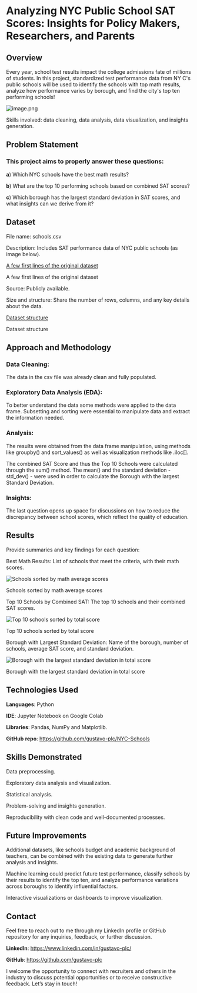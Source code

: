 # Analyzing NYC Public School SAT Scores: Insights for Policy Makers, Researchers, and Parents

## **Overview**

Every year, school test results impact the college admissions fate of millions of students. In this project, standardized test performance data from NY C's public schools will be used to identify the schools with top math results, analyze how performance varies by borough, and find the city's top ten performing schools!

![image.png](attachment:67627f32-5a84-4b57-abd4-b726c0767de2:image.png)

Skills involved: data cleaning, data analysis, data visualization, and insights generation.

## **Problem Statement**

### This project aims to properly answer these questions:

**a**) Which NYC schools have the best math results?

**b**) What are the top 10 performing schools based on combined SAT scores?

**c**) Which borough has the largest standard deviation in SAT scores, and what insights can we derive from it?

## **Dataset**

File name: schools.csv

Description: Includes SAT performance data of NYC public schools (as image below).

[A few first lines of the original dataset](https://github.com/user-attachments/assets/14c2dfab-5369-4b2e-bf77-2c4363a2270c)

A few first lines of the original dataset

Source: Publicly available.

Size and structure: Share the number of rows, columns, and any key details about the data.

[Dataset structure](https://github.com/user-attachments/assets/9d8b5bde-c15d-485e-9560-4658ce74a5ed)

Dataset structure

## Approach and Methodology

### Data Cleaning:

The data in the csv file was already clean and fully populated.

### Exploratory Data Analysis (EDA):

To better understand the data some methods were applied to the data frame. Subsetting and sorting were essential to manipulate data and extract the information needed.

### Analysis:

The results were obtained from the data frame manipulation, using methods like groupby() and sort_values() as well as visualization methods like .iloc[].

The combined SAT Score and thus the Top 10 Schools were calculated through the sum() method. The mean() and the standard deviation - std_dev() - were used in order to calculate the Borough with the largest Standard Deviation.

### Insights:

The last question opens up space for discussions on how to reduce the discrepancy between school scores, which reflect the quality of education.

## Results

Provide summaries and key findings for each question:

Best Math Results: List of schools that meet the criteria, with their math scores.

![Schools sorted by math average scores](attachment:ef0db41d-7c4b-4038-8f4b-20a13e072f0f:image.png)

Schools sorted by math average scores

Top 10 Schools by Combined SAT: The top 10 schools and their combined SAT scores.

![Top 10 schools sorted by total score](attachment:de1bb3ef-4f83-4b86-86c1-06db092e2cf1:image.png)

Top 10 schools sorted by total score

Borough with Largest Standard Deviation: Name of the borough, number of schools, average SAT score, and standard deviation.

![Borough with the largest standard deviation in total score](attachment:c58231c3-ba17-4dea-a5ef-887328b07395:image.png)

Borough with the largest standard deviation in total score

## Technologies Used

**Languages**: Python

**IDE**: Jupyter Notebook on Google Colab

**Libraries**: Pandas, NumPy and Matplotlib.

**GitHub** **repo**: https://github.com/gustavo-plc/NYC-Schools

## Skills Demonstrated

Data preprocessing.

Exploratory data analysis and visualization.

Statistical analysis.

Problem-solving and insights generation.

Reproducibility with clean code and well-documented processes.

## Future Improvements

Additional datasets, like schools budget and academic background of teachers, can be combined with the existing data to generate further analysis and insights.

Machine learning could predict future test performance, classify schools by their results to identify the top ten, and analyze performance variations across boroughs to identify influential factors.

Interactive visualizations or dashboards to improve visualization.

## Contact

Feel free to reach out to me through my LinkedIn profile or GitHub repository for any inquiries, feedback, or further discussion.

**LinkedIn**: https://www.linkedin.com/in/gustavo-plc/

**GitHub**: https://github.com/gustavo-plc

I welcome the opportunity to connect with recruiters and others in the industry to discuss potential opportunities or to receive constructive feedback. Let’s stay in touch!
